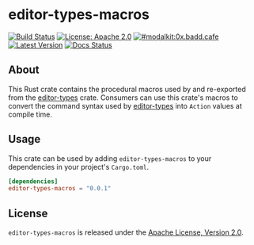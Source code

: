 # editor-types-macros

[![Build Status](https://github.com/ulyssa/modalkit/actions/workflows/ci.yml/badge.svg)](https://github.com/ulyssa/modalkit/actions?query=workflow%3ACI+)
[![License: Apache 2.0](https://img.shields.io/crates/l/editor-types-macros.svg?logo=apache)](https://crates.io/crates/editor-types-macros)
[![#modalkit:0x.badd.cafe](https://img.shields.io/badge/matrix-%23modalkit:0x.badd.cafe-blue)](https://matrix.to/#/#modalkit:0x.badd.cafe)
[![Latest Version](https://img.shields.io/crates/v/editor-types-macros.svg?logo=rust)](https://crates.io/crates/editor-types-macros)
[![Docs Status](https://docs.rs/editor-types-macros/badge.svg)](https://docs.rs/editor-types-macros/latest/editor_types_macros)

## About

This Rust crate contains the procedural macros used by and re-exported from the
[editor-types] crate. Consumers can use this crate's macros to convert the
command syntax used by [editor-types] into `Action` values at compile time.

## Usage

This crate can be used by adding `editor-types-macros` to your dependencies in your
project's `Cargo.toml`.

```toml
[dependencies]
editor-types-macros = "0.0.1"
```

## License

`editor-types-macros` is released under the [Apache License, Version 2.0].

[Apache License, Version 2.0]: https://github.com/ulyssa/modalkit/blob/master/LICENSE
[editor-types]: https://docs.rs/editor-types/latest/editor_types/
